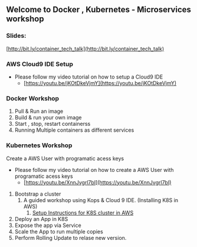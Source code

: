 ## Welcome to Docker , Kubernetes - Microservices workshop

### Slides:
[http://bit.ly/container_tech_talk](http://bit.ly/container_tech_talk)

### AWS Cloud9 IDE Setup
- Please follow my video tutorial on how to setup a Cloud9 IDE
    - [https://youtu.be/jKOtDkeVjmY](https://youtu.be/jKOtDkeVjmY)

### Docker Workshop
1. Pull & Run an image
2. Build & run your own image
3. Start , stop, restart containerss
4. Running Multiple containers as different services

### Kubernetes Workshop

Create a AWS User with programatic acess keys
- Please follow my video tutorial on how to create a AWS User with programatic acess keys
    - [https://youtu.be/XnnJvgrl7bI](https://youtu.be/XnnJvgrl7bI)

1. Bootstrap a cluster
    1. A guided workshop using Kops & Cloud 9 IDE. (Installing K8S in AWS)
        1. [Setup Instructions for K8S cluster in AWS](./setup.md)
2. Deploy an App in K8S
3. Expose the app via Service
4. Scale the App to run multiple copies 
5. Perform Rolling Update to relase new version.